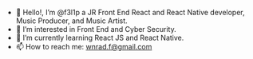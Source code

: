 - 👋 Hello!, I’m @f3l1p a JR Front End React and React Native developer, Music Producer, and Music Artist.
- 👀 I’m interested in Front End and Cyber Security.
- 🌱 I’m currently learning React JS and React Native.
- 📫 How to reach me: wnrad.f@gmail.com

<!---
f3l1p/f3l1p is a ✨ special ✨ repository because its `README.md` (this file) appears on your GitHub profile.
You can click the Preview link to take a look at your changes.
--->

